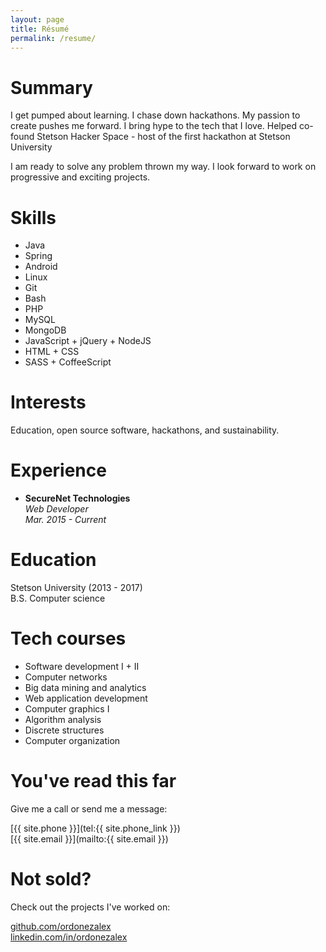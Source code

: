 ```yaml
---
layout: page
title: Résumé
permalink: /resume/
---
```

# Summary

I get pumped about learning.
I chase down hackathons.
My passion to create pushes me forward.
I bring hype to the tech that I love.
Helped co-found Stetson Hacker Space - host of the first hackathon at Stetson University

I am ready to solve any problem thrown my way.
I look forward to work on progressive and exciting projects.

# Skills

* Java
* Spring
* Android
* Linux
* Git
* Bash
* PHP
* MySQL
* MongoDB
* JavaScript + jQuery + NodeJS
* HTML + CSS
* SASS + CoffeeScript

# Interests

Education, open source software, hackathons, and sustainability.

# Experience

* **SecureNet Technologies**  
_Web Developer_  
_Mar. 2015 - Current_

# Education

Stetson University (2013 - 2017)   
B.S. Computer science

# Tech courses

* Software development I + II
* Computer networks
* Big data mining and analytics
* Web application development
* Computer graphics I
* Algorithm analysis
* Discrete structures
* Computer organization

# You've read this far

Give me a call or send me a message:

[{{ site.phone }}](tel:{{ site.phone_link }})  
[{{ site.email }}](mailto:{{ site.email }})

# Not sold?

Check out the projects I've worked on:

[github.com/ordonezalex](https://github.com/ordonezalex)  
[linkedin.com/in/ordonezalex](https://linkedin.com/in/ordonezalex)

